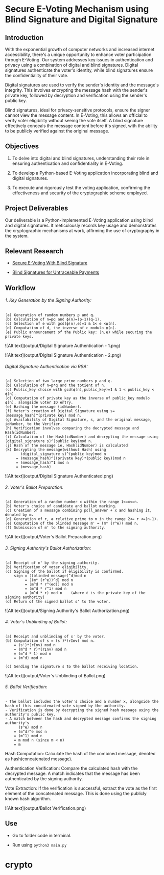 # Secure E-Voting Mechanism using Blind Signature and Digital Signature

## Introduction

With the exponential growth of computer networks and increased internet accessibility, there's a unique opportunity to enhance voter participation through E-Voting. Our system addresses key issues in authentication and privacy using a combination of digital and blind signatures. Digital signatures authenticate the voter's identity, while blind signatures ensure the confidentiality of their vote.

Digital signatures are used to verify the sender's identity and the message's integrity. This involves encrypting the message hash with the sender's private key, followed by decryption and verification using the sender's public key.

Blind signatures, ideal for privacy-sensitive protocols, ensure the signer cannot view the message content. In E-Voting, this allows an official to verify voter eligibility without seeing the vote itself. A blind signature effectively conceals the message content before it's signed, with the ability to be publicly verified against the original message.

## Objectives

1. To delve into digital and blind signatures, understanding their role in ensuring authentication and confidentiality in E-Voting.

2. To develop a Python-based E-Voting application incorporating blind and digital signatures.

3. To execute and rigorously test the voting application, confirming the effectiveness and security of the cryptographic scheme employed.

## Project Deliverables

Our deliverable is a Python-implemented E-Voting application using blind and digital signatures. It meticulously records key usage and demonstrates the cryptographic mechanisms at work, affirming the use of cryptography in the system.

## Relevant Research

- [Secure E-Voting With Blind Signature](https://core.ac.uk/download/pdf/11779635.pdf)

- [Blind Signatures for Untraceable Payments](https://sceweb.sce.uhcl.edu/yang/teaching/csci5234WebSecurityFall2011/Chaum-blind-signatures.PDF)

## Workflow

###### 1. Key Generation by the Signing Authority:

    (a) Generation of random numbers p and q.
    (b) Calculation of n=pq and ϕ(n)=(p-1)(q-1).
    (c) Selection of e with gcd(ϕ(n),e)=1 & 1< e <ϕ(n).
    (d) Computation of d, the inverse of e modulo ϕ(n).
    (e) Public announcement of the Public key: (n,e) while securing the private keys.

![Alt text](output/Digital Signature Authentication - 1.png)

![Alt text](output/Digital Signature Authentication - 2.png)



###### Digital Signature Authentication via RSA:

    (a) Selection of two large prime numbers p and q.
    (b) Calculation of n=p*q and the totient of n.
    (c) Public_key choice with gcd(ϕ(n),public_key)=1 & 1 < public_key < ϕ(n).
    (d) Computation of private_key as the inverse of public_key modulo ϕ(n), alongside voter ID entry.
    (e) Hashing the message (idNumber).
    (f) Voter's creation of Digital Signature using s=(message_hash)^(private key) mod n.
    (g) Availability of Digital Signature, s, and the original message, idNumber, to the Verifier.
    (h) Verification involves comparing the decrypted message and Hash(idNumber).
    (i) Calculation of the Hash(idNumber) and decrypting the message using (digital_signature s)^(public key)mod n.
    (j) Hash of the message ie, Hash(idNumber) is calculated
    (k) Decrypting the message(without Hash) using 
           (digital_signature s)^(public key)mod n 
         = (message_hash)^((private key)*(public key))mod n 
         = (message_hash)^1 mod n 
         = (message_hash)

![Alt text](output/Digital Signature Authenticated.png)



###### 2. Voter's Ballot Preparation:

    (a) Generation of a random number x within the range 1<=x<=n.
    (b) Voter's choice of candidate and ballot marking.
    (c) Creation of a message combining poll_answer + x and hashing it, denoted by m.
    (d) Generation of r, a relative prime to n in the range 2<= r <=(n-1).
    (e) Computation of the blinded message m' = (m* (r^e)) mod n.
    (f) Submission of m' to the signing authority.


![Alt text](output/Voter's Ballot Preparation.png)


###### 3. Signing Authority's Ballot Authorization:

    (a) Receipt of m' by the signing authority.
    (b) Verification of voter eligibility.
    (c) Signing of the ballot if eligibility is confirmed.
        sign = ((blinded message)^d)mod n 
             = ((m* (r^e))^d) mod n 
             = (m^d * r^(ed)) mod n 
             = (m^d * r^1) mod n 
             = (m^d * r) mod n    (where d is the private key of the signing authority)
    (d) Return of the signed ballot s' to the voter.


![Alt text](output/Signing Authority's Ballot Authorization.png)


###### 4. Voter's Unblinding of Ballot:

    (a) Receipt and unblinding of s' by the voter.
    (b) Computation of s = (s')*(rInv) mod n.
        = (s')*(rInv) mod n 
        = (m^d * r)*(rInv) mod n 
        = (m^d * 1) mod n 
        = (m^d) mod n

    (c) Sending the signature s to the ballot receiving location.

![Alt text](output/Voter's Unblinding of Ballot.png)


###### 5. Ballot Verification: 

    - The ballot includes the voter's choice and a number x, alongside the hash of this concatenated vote signed by the authority.
    - Verification is done by decrypting the signed hash message using the authority's public key.
    - A match between the hash and decrypted message confirms the signing authority's
          (s^e) mod n 
        = (m^d)^e mod n 
        = (m^1) mod n 
        = m mod n (since m < n)
        = m  

Hash Computation: Calculate the hash of the combined message, denoted as hash(concatenated message).

Authentication Verification: Compare the calculated hash with the decrypted message. A match indicates that the message has been authenticated by the signing authority.

Vote Extraction: If the verification is successful, extract the vote as the first element of the concatenated message. This is done using the publicly known hash algorithm.


![Alt text](output/Ballot Verification.png)


## Use

- Go to folder code in terminal.

- Run using `python3 main.py`
# crypto
